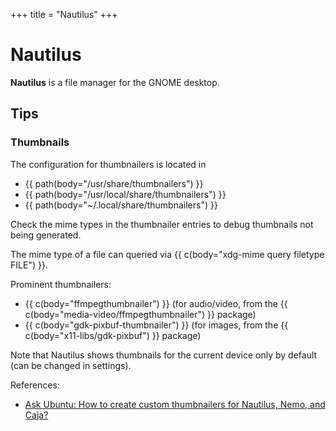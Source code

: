 +++
title = "Nautilus"
+++

# Nautilus

**Nautilus** is a file manager for the GNOME desktop.

## Tips

### Thumbnails

The configuration for thumbnailers is located in

- {{ path(body="/usr/share/thumbnailers") }}
- {{ path(body="/usr/local/share/thumbnailers") }}
- {{ path(body="~/.local/share/thumbnailers") }}

Check the mime types in the thumbnailer entries to debug thumbnails not being generated.

The mime type of a file can queried via {{ c(body="xdg-mime query filetype FILE") }}.

Prominent thumbnailers:

- {{ c(body="ffmpegthumbnailer") }} (for audio/video, from the {{ c(body="media-video/ffmpegthumbnailer") }} package)
- {{ c(body="gdk-pixbuf-thumbnailer") }} (for images, from the {{ c(body="x11-libs/gdk-pixbuf") }} package)

Note that Nautilus shows thumbnails for the current device only by default (can be changed in settings).

References:
- [Ask Ubuntu: How to create custom thumbnailers for Nautilus, Nemo, and Caja?](https://askubuntu.com/questions/1368910/how-to-create-custom-thumbnailers-for-nautilus-nemo-and-caja)
